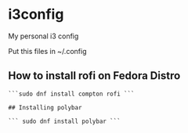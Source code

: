 # i3config
My personal i3 config 


Put this files in ~/.config


## How to install rofi on Fedora Distro

```sudo dnf copr enable yaroslav/i3desktop  
```sudo dnf install compton rofi ```

## Installing polybar

``` sudo dnf install polybar ```
